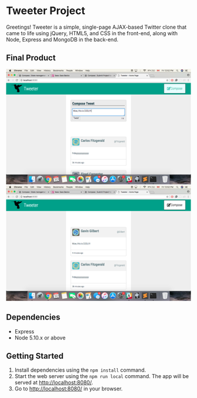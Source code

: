 # Tweeter Project

Greetings! Tweeter is a simple, single-page AJAX-based Twitter clone that came to life using jQuery, HTML5, and CSS in the front-end, along with Node, Express and MongoDB in the back-end.

## Final Product

!["Screenshot of Compose Tweet Box"](https://github.com/Morganyyu/Tweeter-App/blob/master/docs/Compose%20Tweet%20Box.png)
!["Screenshot of Tweet Wall"](https://github.com/Morganyyu/Tweeter-App/blob/master/docs/Posted%20Tweets.png)

## Dependencies

- Express
- Node 5.10.x or above

## Getting Started

1. Install dependencies using the `npm install` command.
2. Start the web server using the `npm run local` command. The app will be served at <http://localhost:8080/>.
3. Go to <http://localhost:8080/> in your browser.
